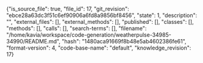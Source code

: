{"is_source_file": true, "file_id": 17, "git_revision": "ebce28a63dc3f51c6ef90906a6fd8a9856bf8456", "state": 1, "description": "", "external_files": [], "external_methods": [], "published": [], "classes": [], "methods": [], "calls": [], "search-terms": [], "filename": "/home/kavia/workspace/code-generation/weatherpulse-34985-34990/README.md", "hash": "1480aca91669f8b48e5ab4602386fe61", "format-version": 4, "code-base-name": "default", "knowledge_revision": 17}